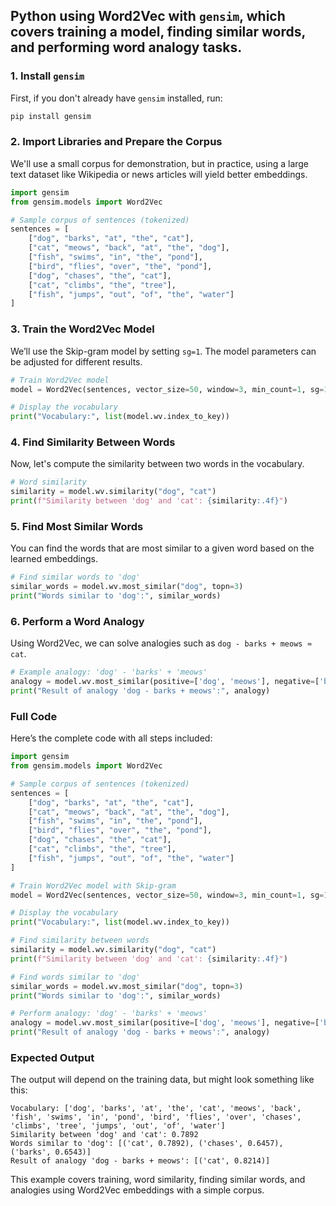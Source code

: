 ## Python using Word2Vec with `gensim`, which covers training a model, finding similar words, and performing word analogy tasks.

### 1. Install `gensim`

First, if you don't already have `gensim` installed, run:

```bash
pip install gensim
```

### 2. Import Libraries and Prepare the Corpus

We'll use a small corpus for demonstration, but in practice, using a large text dataset like Wikipedia or news articles will yield better embeddings.

```python
import gensim
from gensim.models import Word2Vec

# Sample corpus of sentences (tokenized)
sentences = [
    ["dog", "barks", "at", "the", "cat"],
    ["cat", "meows", "back", "at", "the", "dog"],
    ["fish", "swims", "in", "the", "pond"],
    ["bird", "flies", "over", "the", "pond"],
    ["dog", "chases", "the", "cat"],
    ["cat", "climbs", "the", "tree"],
    ["fish", "jumps", "out", "of", "the", "water"]
]
```

### 3. Train the Word2Vec Model

We’ll use the Skip-gram model by setting `sg=1`. The model parameters can be adjusted for different results.

```python
# Train Word2Vec model
model = Word2Vec(sentences, vector_size=50, window=3, min_count=1, sg=1)

# Display the vocabulary
print("Vocabulary:", list(model.wv.index_to_key))
```

### 4. Find Similarity Between Words

Now, let's compute the similarity between two words in the vocabulary.

```python
# Word similarity
similarity = model.wv.similarity("dog", "cat")
print(f"Similarity between 'dog' and 'cat': {similarity:.4f}")
```

### 5. Find Most Similar Words

You can find the words that are most similar to a given word based on the learned embeddings.

```python
# Find similar words to 'dog'
similar_words = model.wv.most_similar("dog", topn=3)
print("Words similar to 'dog':", similar_words)
```

### 6. Perform a Word Analogy

Using Word2Vec, we can solve analogies such as `dog - barks + meows ≈ cat`.

```python
# Example analogy: 'dog' - 'barks' + 'meows'
analogy = model.wv.most_similar(positive=['dog', 'meows'], negative=['barks'], topn=1)
print("Result of analogy 'dog - barks + meows':", analogy)
```

### Full Code

Here’s the complete code with all steps included:

```python
import gensim
from gensim.models import Word2Vec

# Sample corpus of sentences (tokenized)
sentences = [
    ["dog", "barks", "at", "the", "cat"],
    ["cat", "meows", "back", "at", "the", "dog"],
    ["fish", "swims", "in", "the", "pond"],
    ["bird", "flies", "over", "the", "pond"],
    ["dog", "chases", "the", "cat"],
    ["cat", "climbs", "the", "tree"],
    ["fish", "jumps", "out", "of", "the", "water"]
]

# Train Word2Vec model with Skip-gram
model = Word2Vec(sentences, vector_size=50, window=3, min_count=1, sg=1)

# Display the vocabulary
print("Vocabulary:", list(model.wv.index_to_key))

# Find similarity between words
similarity = model.wv.similarity("dog", "cat")
print(f"Similarity between 'dog' and 'cat': {similarity:.4f}")

# Find words similar to 'dog'
similar_words = model.wv.most_similar("dog", topn=3)
print("Words similar to 'dog':", similar_words)

# Perform analogy: 'dog' - 'barks' + 'meows'
analogy = model.wv.most_similar(positive=['dog', 'meows'], negative=['barks'], topn=1)
print("Result of analogy 'dog - barks + meows':", analogy)
```

### Expected Output

The output will depend on the training data, but might look something like this:

```plaintext
Vocabulary: ['dog', 'barks', 'at', 'the', 'cat', 'meows', 'back', 'fish', 'swims', 'in', 'pond', 'bird', 'flies', 'over', 'chases', 'climbs', 'tree', 'jumps', 'out', 'of', 'water']
Similarity between 'dog' and 'cat': 0.7892
Words similar to 'dog': [('cat', 0.7892), ('chases', 0.6457), ('barks', 0.6543)]
Result of analogy 'dog - barks + meows': [('cat', 0.8214)]
```

This example covers training, word similarity, finding similar words, and analogies using Word2Vec embeddings with a simple corpus.
